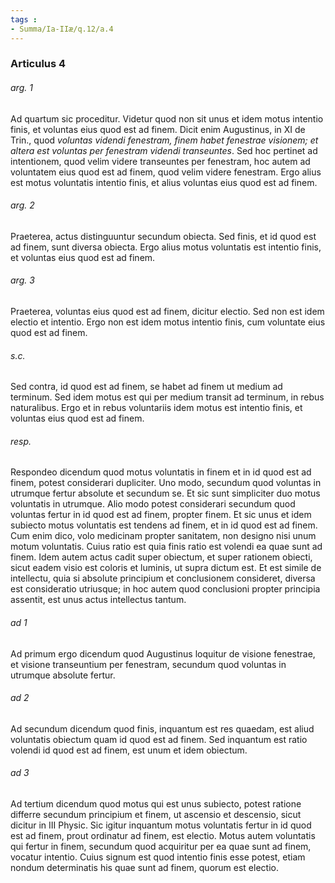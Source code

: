 ```yaml
---
tags : 
- Summa/Ia-IIæ/q.12/a.4
---
```


### Articulus 4

###### arg. 1
Ad quartum sic proceditur. Videtur quod non sit unus et idem motus intentio finis, et voluntas eius quod est ad finem. Dicit enim Augustinus, in XI de Trin., quod *voluntas videndi fenestram, finem habet fenestrae visionem; et altera est voluntas per fenestram videndi transeuntes*. Sed hoc pertinet ad intentionem, quod velim videre transeuntes per fenestram, hoc autem ad voluntatem eius quod est ad finem, quod velim videre fenestram. Ergo alius est motus voluntatis intentio finis, et alius voluntas eius quod est ad finem.

###### arg. 2
Praeterea, actus distinguuntur secundum obiecta. Sed finis, et id quod est ad finem, sunt diversa obiecta. Ergo alius motus voluntatis est intentio finis, et voluntas eius quod est ad finem.

###### arg. 3
Praeterea, voluntas eius quod est ad finem, dicitur electio. Sed non est idem electio et intentio. Ergo non est idem motus intentio finis, cum voluntate eius quod est ad finem.

###### s.c.
Sed contra, id quod est ad finem, se habet ad finem ut medium ad terminum. Sed idem motus est qui per medium transit ad terminum, in rebus naturalibus. Ergo et in rebus voluntariis idem motus est intentio finis, et voluntas eius quod est ad finem.

###### resp.
Respondeo dicendum quod motus voluntatis in finem et in id quod est ad finem, potest considerari dupliciter. Uno modo, secundum quod voluntas in utrumque fertur absolute et secundum se. Et sic sunt simpliciter duo motus voluntatis in utrumque. Alio modo potest considerari secundum quod voluntas fertur in id quod est ad finem, propter finem. Et sic unus et idem subiecto motus voluntatis est tendens ad finem, et in id quod est ad finem. Cum enim dico, volo medicinam propter sanitatem, non designo nisi unum motum voluntatis. Cuius ratio est quia finis ratio est volendi ea quae sunt ad finem. Idem autem actus cadit super obiectum, et super rationem obiecti, sicut eadem visio est coloris et luminis, ut supra dictum est. Et est simile de intellectu, quia si absolute principium et conclusionem consideret, diversa est consideratio utriusque; in hoc autem quod conclusioni propter principia assentit, est unus actus intellectus tantum.

###### ad 1
Ad primum ergo dicendum quod Augustinus loquitur de visione fenestrae, et visione transeuntium per fenestram, secundum quod voluntas in utrumque absolute fertur.

###### ad 2
Ad secundum dicendum quod finis, inquantum est res quaedam, est aliud voluntatis obiectum quam id quod est ad finem. Sed inquantum est ratio volendi id quod est ad finem, est unum et idem obiectum.

###### ad 3
Ad tertium dicendum quod motus qui est unus subiecto, potest ratione differre secundum principium et finem, ut ascensio et descensio, sicut dicitur in III Physic. Sic igitur inquantum motus voluntatis fertur in id quod est ad finem, prout ordinatur ad finem, est electio. Motus autem voluntatis qui fertur in finem, secundum quod acquiritur per ea quae sunt ad finem, vocatur intentio. Cuius signum est quod intentio finis esse potest, etiam nondum determinatis his quae sunt ad finem, quorum est electio.

